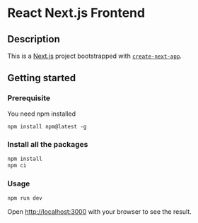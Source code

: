 # React Next.js Frontend

## Description

This is a [Next.js](https://nextjs.org/) project bootstrapped with [`create-next-app`](https://github.com/vercel/next.js/tree/canary/packages/create-next-app).

## Getting started

### Prerequisite

You need npm installed

```
npm install npm@latest -g
```

### Install all the packages

```bash
npm install
npm ci
```

### Usage

```bash
npm run dev
```

Open [http://localhost:3000](http://localhost:3000) with your browser to see the result.
